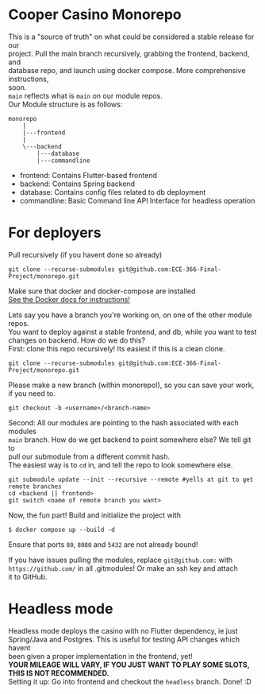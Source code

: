 # Cooper Casino Monorepo    
This is a "source of truth" on what could be considered a stable release for our     
project. Pull the main branch recursively, grabbing the frontend, backend, and      
database repo, and launch using docker compose. More comprehensive instructions,        
soon.   
`main` reflects what is `main` on our module repos.     
Our Module structure is as follows:     
```
monorepo
    |
    |---frontend
    |
    \---backend
        |---database
        |---commandline
```
- frontend: Contains Flutter-based frontend
- backend: Contains Spring backend
- database: Contains config files related to db deployment
- commandline: Basic Command line API Interface for headless operation

# For deployers
Pull recursively (if you havent done so already)    
```
git clone --recurse-submodules git@github.com:ECE-366-Final-Project/monorepo.git
```
Make sure that docker and docker-compose are installed  
[See the Docker docs for instructions!](https://docs.docker.com/compose/install/)

Lets say you have a branch you're working on, on one of the other module repos.     
You want to deploy against a stable frontend, and db, while you want to test    
changes on backend. How do we do this?      
First: clone this repo recursively! Its easiest if this is a clean clone.   
```
git clone --recurse-submodules git@github.com:ECE-366-Final-Project/monorepo.git    
``` 
Please make a new branch (within monorepo!), so you can save your work, if you need to.    
```
git checkout -b <username>/<branch-name>    
``` 
Second: All our modules are pointing to the hash associated with each modules   
`main` branch. How do we get backend to point somewhere else? We tell git to    
pull our submodule from a different commit hash.    
The easiest way is to `cd` in, and tell the repo to look somewhere else.    
```
git submodule update --init --recursive --remote #yells at git to get remote branches 
cd <backend || frontend>
git switch <name of remote branch you want>
``` 

Now, the fun part! Build and initialize the project with   
```
$ docker compose up --build -d
```
Ensure that ports `80`, `8080` and `5432` are not already bound!      

If you have issues pulling the modules, replace `git@github.com:` with    
`https://github.com/` in all .gitmodules! Or make an ssh key and attach    
it to GitHub.

# Headless mode 
Headless mode deploys the casino with no Flutter dependency, ie just    
Spring/Java and Postgres. This is useful for testing API changes which havent   
been given a proper implementation in the frontend, yet!    
<b>YOUR MILEAGE WILL VARY, IF YOU JUST WANT TO PLAY SOME SLOTS, THIS IS NOT 
RECOMMENDED.</b>    
Setting it up: Go into frontend and checkout the `headless` branch. Done! :D    
